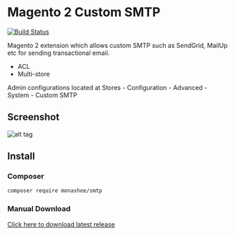# Magento 2 Custom SMTP

[![Build Status](https://travis-ci.org/DerekMarcinyshyn/smtp.svg?branch=master)](https://travis-ci.org/DerekMarcinyshyn/smtp)

Magento 2 extension which allows custom SMTP such as SendGrid, MailUp etc for sending transactional email. 

- ACL 
- Multi-store

Admin configurations located at Stores - Configuration - Advanced - System - Custom SMTP

## Screenshot
![alt tag](https://raw.githubusercontent.com/DerekMarcinyshyn/smtp/master/screenshot.jpg)

## Install

### Composer

```bash
composer require monashee/smtp
```

### Manual Download

[Click here to download latest release](https://github.com/DerekMarcinyshyn/smtp/releases)